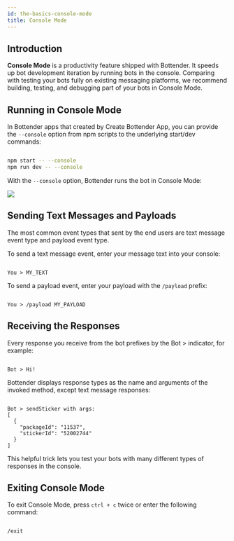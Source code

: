 ```yaml
---
id: the-basics-console-mode
title: Console Mode
---
```

## Introduction

**Console Mode** is a productivity feature shipped with Bottender. It speeds up bot development iteration by running bots in the console. Comparing with testing your bots fully on existing messaging platforms, we recommend building, testing, and debugging part of your bots in Console Mode.

## Running in Console Mode

In Bottender apps that created by Create Bottender App, you can provide the `--console` option from npm scripts to the underlying start/dev commands:

```sh

npm start -- --console
npm run dev -- --console

```

With the `--console` option, Bottender runs the bot in Console Mode:

![](https://user-images.githubusercontent.com/3382565/67745487-57991c80-fa5f-11e9-8eb7-9e4144df9e73.png)

## Sending Text Messages and Payloads

The most common event types that sent by the end users are text message event type and payload event type.

To send a text message event, enter your message text into your console:

```

You > MY_TEXT

```

To send a payload event, enter your payload with the `/payload` prefix:

```

You > /payload MY_PAYLOAD

```

## Receiving the Responses

Every response you receive from the bot prefixes by the Bot &gt; indicator, for example:

```

Bot > Hi!

```

Bottender displays response types as the name and arguments of the invoked method, except text message responses:

```

Bot > sendSticker with args:
[
  {
    "packageId": "11537",
    "stickerId": "52002744"
  }
]

```

This helpful trick lets you test your bots with many different types of responses in the console.

## Exiting Console Mode

To exit Console Mode, press `ctrl + c` twice or enter the following command:

```

/exit

```
